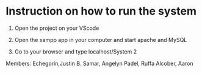 # Instruction on how to run the system

1. Open the project on your VScode

2. Open the xampp app in your computer and start apache and MySQL

3. Go to your browser and type localhost/System 2

Members:
Echegorin,Justin B.
Samar, Angelyn
Padel, Ruffa
Alcober, Aaron
